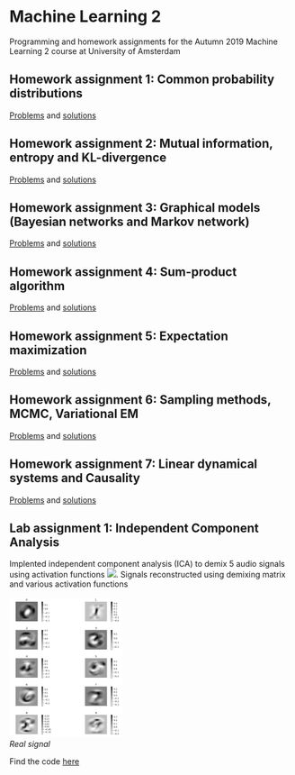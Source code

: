 # Machine Learning 2
Programming and homework assignments for the Autumn 2019 Machine Learning 2 course at University of Amsterdam

## Homework assignment 1: Common probability distributions

[Problems](https://github.com/vovamedentsiy/Machine-Learning-2/blob/main/homeworks/task/hw1.pdf) and [solutions](https://github.com/vovamedentsiy/Machine-Learning-2/blob/main/homeworks/hw/ML2_HW1_medentsiy.pdf)

## Homework assignment 2: Mutual information, entropy and KL-divergence

[Problems](https://github.com/vovamedentsiy/Machine-Learning-2/blob/main/homeworks/task/hw2.pdf) and [solutions](https://github.com/vovamedentsiy/Machine-Learning-2/blob/main/homeworks/hw/ML2_HW2_medentsiy.pdf)

## Homework assignment 3: Graphical models (Bayesian networks and Markov network)

[Problems](https://github.com/vovamedentsiy/Machine-Learning-2/blob/main/homeworks/task/hw3.pdf) and [solutions](https://github.com/vovamedentsiy/Machine-Learning-2/blob/main/homeworks/hw/ML2_HW3_medentsiy.pdf)

## Homework assignment 4: Sum-product algorithm

[Problems](https://github.com/vovamedentsiy/Machine-Learning-2/blob/main/homeworks/task/hw4.pdf) and [solutions](https://github.com/vovamedentsiy/Machine-Learning-2/blob/main/homeworks/hw/ML2_HW4_medentsiy.pdf)

## Homework assignment 5: Expectation maximization

[Problems](https://github.com/vovamedentsiy/Machine-Learning-2/blob/main/homeworks/task/hw5.pdf) and [solutions](https://github.com/vovamedentsiy/Machine-Learning-2/blob/main/homeworks/hw/ML2_HW5_medentsiy.pdf)

## Homework assignment 6: Sampling methods, MCMC, Variational EM

[Problems](https://github.com/vovamedentsiy/Machine-Learning-2/blob/main/homeworks/task/hw6.pdf) and [solutions](https://github.com/vovamedentsiy/Machine-Learning-2/blob/main/homeworks/hw/ML2_HW6_medentsiy.pdf)

## Homework assignment 7: Linear dynamical systems and Causality 

[Problems](https://github.com/vovamedentsiy/Machine-Learning-2/blob/main/homeworks/task/hw7.pdf) and [solutions](https://github.com/vovamedentsiy/Machine-Learning-2/blob/main/homeworks/hw/ML2_HW7_medentsiy.pdf)



## Lab assignment 1: Independent Component Analysis
Implented independent component analysis (ICA) to demix 5 audio signals using activation functions <img src="https://render.githubusercontent.com/render/math?math=\phi_0(x) = -tanh(x), \phi_1(x) = -x +tanh(x), \phi_2(x) = -x^3, \phi_3(x) = -\frac{6x}{x^2 + 5}">.   Signals reconstructed using demixing matrix and various activation functions
<p> 
    <img src="https://github.com/vovamedentsiy/Machine-Learning-1/blob/main/programming/imgs/lab2/1.png" width="200" height ="250" />
    <br>
    <em>Real signal</em> 
<p\>

Find the code [here](https://github.com/vovamedentsiy/Machine-Learning-2/blob/main/lab/lab1/12179078_lab1.ipynb)
